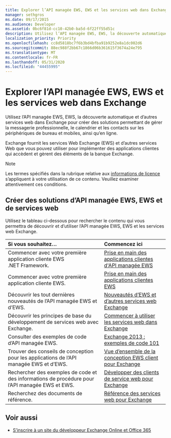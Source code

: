 ```yaml
---
title: Explorer l’API managée EWS, EWS et les services web dans Exchange
manager: sethgros
ms.date: 09/17/2015
ms.audience: Developer
ms.assetid: 0bc6f81d-cc10-42b0-ba5d-6f22ff55d51c
description: Utilisez l’API managée EWS, EWS, la découverte automatique et d’autres services web dans Exchange pour créer des solutions permettant de gérer la messagerie professionnelle, le calendrier et les contacts sur les périphériques de bureau et mobiles, ainsi qu’en ligne.
localization_priority: Priority
ms.openlocfilehash: cc8d5818bc7f6b3bd4bfba91b9252e8a1dc002d6
ms.sourcegitcommit: 88ec988f2bb67c1866d06b361615f3674a24e795
ms.translationtype: MT
ms.contentlocale: fr-FR
ms.lasthandoff: 05/31/2020
ms.locfileid: "44455995"
---
```

# <a name="explore-the-ews-managed-api-ews-and-web-services-in-exchange"></a>Explorer l’API managée EWS, EWS et les services web dans Exchange

Utilisez l’API managée EWS, EWS, la découverte automatique et d’autres services web dans Exchange pour créer des solutions permettant de gérer la messagerie professionnelle, le calendrier et les contacts sur les périphériques de bureau et mobiles, ainsi qu’en ligne. 
  
Exchange fournit les services Web Exchange (EWS) et d’autres services Web que vous pouvez utiliser pour implémenter des applications clientes qui accèdent et gèrent des éléments de la banque Exchange.
  
> [!NOTE]
> Les termes spécifiés dans la rubrique relative aux [informations de licence](license-information.md) s’appliquent à votre utilisation de ce contenu. Veuillez examiner attentivement ces conditions. 
  
## <a name="create-ews-managed-api-ews-and-web-services-solutions"></a>Créer des solutions d’API managée EWS, EWS et de services web

Utilisez le tableau ci-dessous pour rechercher le contenu qui vous permettra de découvrir et d’utiliser l’API managée EWS, EWS et les services web Exchange.
  
|Si vous souhaitez…|Commencez ici|
|:-----|:-----|
|Commencer avec votre première application cliente EWS .NET Framework.  <br/> |[Prise en main des applications clientes d'API managée EWS](get-started-with-ews-managed-api-client-applications.md) <br/> |
|Commencer avec votre première application cliente EWS.  <br/> |[Prise en main des applications clientes EWS](get-started-with-ews-client-applications.md) <br/> |
|Découvrir les tout dernières nouveautés de l’API managée EWS et d’EWS.  <br/> |[Nouveautés d’EWS et d’autres services web Exchange](whats-new-in-ews-and-other-web-services-in-exchange.md) <br/> |
|Découvrir les principes de base du développement de services web avec Exchange.  <br/> |[Commencer à utiliser les services web dans Exchange](start-using-web-services-in-exchange.md) <br/> |
|Consulter des exemples de code d’API managée EWS.  <br/> |[Exchange 2013 : exemples de code 101](https://code.msdn.microsoft.com/exchange/Exchange-2013-101-Code-3c38582c) <br/> |
|Trouver des conseils de conception pour les applications de l’API managée EWS et d’EWS.  <br/> |[Vue d’ensemble de la conception EWS client pour Exchange](ews-client-design-overview-for-exchange.md) <br/> |
|Rechercher des exemples de code et des informations de procédure pour l’API managée EWS et EWS.  <br/> |[Développer des clients de service web pour Exchange](develop-web-service-clients-for-exchange.md) <br/> |
|Recherchez des documents de référence.  <br/> |[Référence des services web pour Exchange](../web-service-reference/web-services-reference-for-exchange.md) <br/> |
   
## <a name="see-also"></a>Voir aussi
    
- [S’inscrire à un site du développeur Exchange Online et Office 365](https://docs.microsoft.com/sharepoint/dev/sp-add-ins/set-up-a-development-environment-for-sharepoint-add-ins-on-office-365)
    

